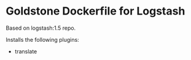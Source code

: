 Goldstone Dockerfile for Logstash
===============================

Based on logstash:1.5 repo.

Installs the following plugins:
- translate
